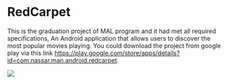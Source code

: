 # RedCarpet
This is the graduation project of MAL program and it had met all required specifications,
An Android application that allows users to discover the most popular movies playing.
You could download the project from google play via this link
https://play.google.com/store/apps/details?id=com.nassar.man.android.redcarpet.

![](https://lh3.googleusercontent.com/IGUYZ1hTggMzhP-t73tuXpPeIL-ELmbJRDzLUjhv7Ws4SazpqGzq__iJL3RtwYMDaw=s180-rw)
